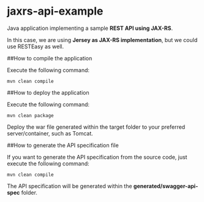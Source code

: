# jaxrs-api-example
Java application implementing a sample **REST API using JAX-RS**.

In this case, we are using **Jersey as JAX-RS implementation**, but we could use RESTEasy as well.

##How to compile the application

Execute the following command:

```
mvn clean compile
```

##How to deploy the application

Execute the following command:

```
mvn clean package
```

Deploy the war file generated within the target folder to your preferred server/container, such as Tomcat.

##How to generate the API specification file

If you want to generate the API specification from the source code, just execute the following command:

```
mvn clean compile
```

The API specification will be generated within the **generated/swagger-api-spec** folder.